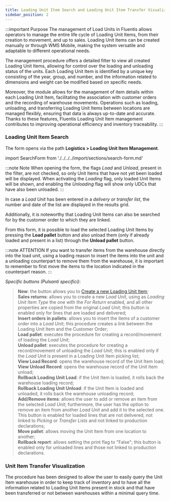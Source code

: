 ```yaml
---
title: Loading Unit Item Search and Loading Unit Item Transfer Visualization 
sidebar_position: 2
---
```


:::important Purpose 
The management of Load Units in Fluentis allows operators to manage the entire life cycle of Loading Unit Items, from their creation to movement, and up to sales. Loading Unit Items can be created manually or through WMS Mobile, making the system versatile and adaptable to different operational needs.

The management procedure offers a detailed filter to view all created Loading Unit Items, allowing for control over the loading and unloading status of the units. Each Loading Unit Item is identified by a unique key consisting of the year, group, and number, and the information related to dimensions and weight can be modified based on specific needs.

Moreover, the module allows for the management of item details within each Loading Unit Item, facilitating the association with customer orders and the recording of warehouse movements. Operations such as loading, unloading, and transferring Loading Unit Items between locations are managed flexibly, ensuring that data is always up-to-date and accurate. Thanks to these features, Fluentis Loading Unit Item management contributes to improving operational efficiency and inventory traceability.
:::

### Loading Unit Item Search

The form opens via the path **Logistics > Loading Unit Item Management**.

import SearchForm from './../../../import/sections/search-form.md'

<SearchForm />

:::note Note
When opening the form, the flags *Load* and *Unload*, present in the filter, are not checked, so only Unit Items that have not yet been loaded will be displayed.
When activating the *Loading* flag, only loaded Unit Items will be shown, and enabling the *Unloading* flag will show only UDCs that have also been unloaded.
:::

In case a *Load Unit* has been entered in a *delivery or transfer list*, the number and date of the list are displayed in the results grid.

Additionally, it is noteworthy that Loading Unit Items can also be searched for by the customer order to which they are linked.

From this form, it is possible to load the selected Loading Unit Items by pressing the **Load pallet** button and also unload them (only if already loaded and present in a list) through the **Unload pallet** button.

:::note ATTENTION
If you want to transfer items from the warehouse directly into the load unit, using a loading reason to insert the items into the unit and a unloading counterpart to remove them from the warehouse, it is important to remember to first move the items to the location indicated in the counterpart reason.
:::

*Specific buttons (Pulsanti specifici)*:

> **New**: the button allows you to [Create a new Loading Unit Item](/docs/logistics/udc/loading-unit-management/insert-new-pallet);  
> **Sales returns**: allows you to create a new *Load Unit*, using as *Loading Unit Item Type* the one with the *For Return* enabled, and all other properties are copied from the original *Load Unit*; this button is enabled only for lines that are loaded and delivered;  
> **Insert orders in pallets**: allows you to insert the items of a customer order into a *Load Unit*; this procedure creates a link between the Loading Unit Item and the Customer Order;  
> **Load pallet**: executes the procedure for creating a record/movement of loading the *Load Unit*;          
> **Unload pallet**: executes the procedure for creating a record/movement of unloading the *Load Unit*; this is enabled only if the *Load Unit* is present in a Loading Unit Item picking list;            
> **View Load Record**: opens the warehouse record of the Unit Item load;  
> **View Unload Record**: opens the warehouse record of the Unit Item unload;  
> **Rollback Loading Unit Load**: if the Unit Item is loaded, it rolls back the warehouse loading record;  
> **Rollback  Loading Unit Unload**: if the Unit Item is loaded and unloaded, it rolls back the warehouse unloading record;  
> **Add/Remove items**: allows the user to add or remove an item from the selected *Load Unit*; furthermore, the user has the option to remove an item from another *Load Unit* and add it to the selected one. This button is enabled for loaded lines that are not delivered, not linked to *Picking* or *Transfer Lists* and not linked to production declarations;    
> **Move pallet**: allows moving the Unit Item from one location to another;  
> **Rollback report**: allows setting the print flag to "False"; this button is enabled only for unloaded lines and those not linked to production declarations.      

### Unit Item Transfer Visualization 

The procedure has been designed to allow the user to easily query the Unit Item warehouse in order to keep track of inventory and to have all the information related to Loading Unit Items present in stock and that have been transferred or not between warehouses within a minimal query time.